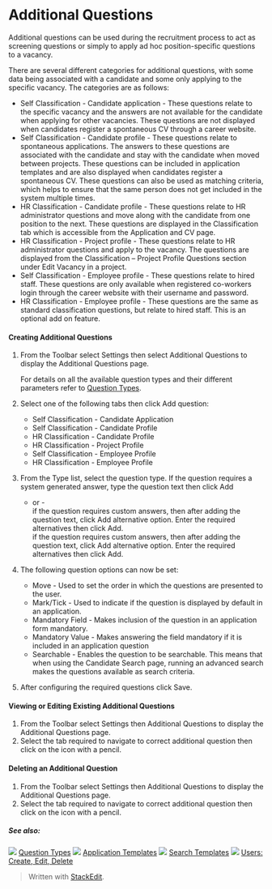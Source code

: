 # Additional Questions

Additional questions can be used during the recruitment process to act as screening questions or simply to apply ad hoc position-specific questions to a vacancy.

There are several different categories for additional questions, with some data being associated with a candidate and some only applying to the specific vacancy. The categories are as follows:

-   Self Classification - Candidate application  - These questions relate to the specific vacancy and the answers are not available for the candidate when applying for other vacancies. These questions are not displayed when candidates register a spontaneous CV through a career website.
-   Self Classification - Candidate profile  - These questions relate to spontaneous applications. The answers to these questions are associated with the candidate and stay with the candidate when moved between projects. These questions can be included in application templates and are also displayed when candidates register a spontaneous CV. These questions can also be used as matching criteria, which helps to ensure that the same person does not get included in the system multiple times.
-   HR Classification - Candidate profile  - These questions relate to HR administrator questions and move along with the candidate from one position to the next. These questions are displayed in the  Classification  tab which is accessible from the  Application and CV  page.
-   HR Classification - Project profile  - These questions relate to HR administrator questions and apply to the vacancy. The questions are displayed from the Classification – Project Profile Questions section under  Edit Vacancy  in a project.
-   Self Classification - Employee profile  - These questions relate to hired staff. These questions are only available when registered co-workers login through the career website with their username and password.
-   HR Classification - Employee profile  - These questions are the same as standard classification questions, but relate to hired staff. This is an optional add on feature.

#### Creating Additional Questions

1.  From the Toolbar select  Settings  then select  Additional Questions  to display the  Additional Questions  page.  
      
    For details on all the available question types and their different parameters refer to  [Question Types](question_types.htm).
2.  Select one of the following tabs then click  Add question:
    -   Self Classification - Candidate Application
    -   Self Classification - Candidate Profile
    -   HR Classification - Candidate Profile
    -   HR Classification - Project Profile
    -   Self Classification - Employee Profile
    -   HR Classification - Employee Profile
3.  From the  Type list, select the question type. If the question requires a system generated answer, type the question text then click  Add  
    - or -  
    if the question requires custom answers, then after adding the question text, click  Add  alternative option. Enter the required alternatives then click  Add.  
    if the question requires custom answers, then after adding the question text, click Add alternative option. Enter the required alternatives then click Add.  
    
4.  The following question options can now be set:
    -   Move  - Used to set the order in which the questions are presented to the user.
    -   Mark/Tick  - Used to indicate if the question is displayed by default in an application.
    -   Mandatory Field  - Makes inclusion of the question in an application form mandatory.
    -   Mandatory Value  - Makes answering the field mandatory if it is included in an application question
    -   Searchable  - Enables the question to be searchable. This means that when using the  Candidate Search  page, running an advanced search makes the questions available as search criteria.
5.  After configuring the required questions click  Save.

#### Viewing or Editing Existing Additional Questions

1.  From the Toolbar select  Settings  then  Additional Questions  to display the  Additional Questions  page.
2.  Select the tab required to navigate to correct additional question then click on the icon with a pencil.

#### Deleting an Additional Question

1.  From the Toolbar select  Settings  then  Additional Questions  to display the  Additional Questions  page.
2.  Select the tab required to navigate to correct additional question then click on the icon with a pencil.

##### See also:

![](../Resources/Images/icon-document-link.png) [Question Types](question_types.htm)
![](../Resources/Images/icon-document-link.png) [Application Templates](application_templates.htm)
![](../Resources/Images/icon-document-link.png) [Search Templates](search_templates.htm)
![](../Resources/Images/icon-document-link.png) [Users: Create, Edit, Delete](users_create_edit_delete.htm)



> Written with [StackEdit](https://stackedit.io/).
<!--stackedit_data:
eyJoaXN0b3J5IjpbMTIwNjc0ODQzNl19
-->